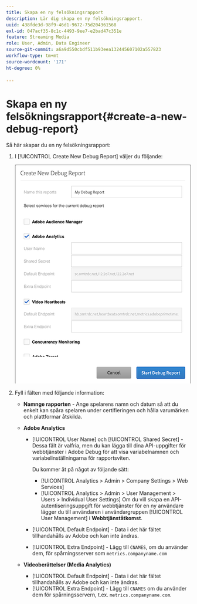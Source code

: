 ```yaml
---
title: Skapa en ny felsökningsrapport
description: Lär dig skapa en ny felsökningsrapport.
uuid: 438fde3d-98f9-46d1-9672-75d204361568
exl-id: 047acf35-8c1c-4493-9ee7-e2bad47c351e
feature: Streaming Media
role: User, Admin, Data Engineer
source-git-commit: a6a9d550cbdf511b93eea132445607102a557823
workflow-type: tm+mt
source-wordcount: '171'
ht-degree: 0%

---
```


# Skapa en ny felsökningsrapport{#create-a-new-debug-report}

Så här skapar du en ny felsökningsrapport:

1. I [!UICONTROL Create New Debug Report] väljer du följande:

   ![](assets/create-new-debug-report.png)

1. Fyll i fälten med följande information:

   * **Namnge rapporten** - Ange spelarens namn och datum så att du enkelt kan spåra spelaren under certifieringen och hålla varumärken och plattformar åtskilda.
   * **Adobe Analytics**

      * [!UICONTROL User Name] och [!UICONTROL Shared Secret] - Dessa fält är valfria, men du kan lägga till dina API-uppgifter för webbtjänster i Adobe Debug för att visa variabelnamnen och variabelinställningarna för rapportsviten.

        Du kommer åt på något av följande sätt:

         * [!UICONTROL Analytics > Admin > Company Settings > Web Services]
         * [!UICONTROL Analytics > Admin > User Management > Users > Individual User Settings] Om du vill skapa en API-autentiseringsuppgift för webbtjänster för en ny användare lägger du till användaren i användargruppen [!UICONTROL User Management] i **Webbtjänståtkomst**.

      * [!UICONTROL Default Endpoint] - Data i det här fältet tillhandahålls av Adobe och kan inte ändras.
      * [!UICONTROL Extra Endpoint] - Lägg till `CNAMES`, om du använder dem, för spårningsserver som `metrics.companyname.com`

   * **Videoberättelser (Media Analytics)**

      * [!UICONTROL Default Endpoint] - Data i det här fältet tillhandahålls av Adobe och kan inte ändras.
      * [!UICONTROL Extra Endpoint] - Lägg till `CNAMES` om du använder dem för spårningsservern, t.ex. `metrics.companyname.com`.
